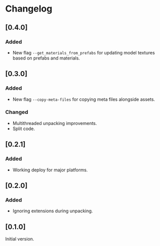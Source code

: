 # Changelog

## [0.4.0]

### Added

- New flag `--get_materials_from_prefabs` for updating model textures based on prefabs and materials.

## [0.3.0]

### Added

- New flag `--copy-meta-files` for copying meta files alongside assets.

### Changed

- Multithreaded unpacking improvements.
- Split code. 

## [0.2.1]

### Added

- Working deploy for major platforms.

## [0.2.0]

### Added

- Ignoring extensions during unpacking.

## [0.1.0]

Initial version.
